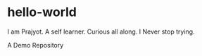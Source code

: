 # hello-world

I am Prajyot.
A self learner.
Curious all along.
I Never stop trying.

A Demo Repository
